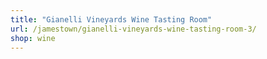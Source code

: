 ```yaml
---
title: "Gianelli Vineyards Wine Tasting Room"
url: /jamestown/gianelli-vineyards-wine-tasting-room-3/
shop: wine
---
```

